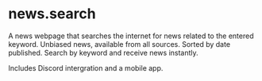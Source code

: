 # news.search
A news webpage that searches the internet for news related to the entered keyword. Unbiased news, available from all sources. Sorted by date published. Search by keyword and receive news instantly.  

Includes Discord intergration and a mobile app.

